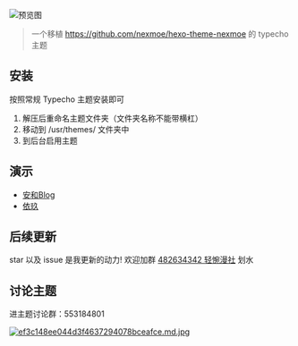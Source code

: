 ![预览图](screenshot.png)

> 一个移植 https://github.com/nexmoe/hexo-theme-nexmoe 的 typecho 主题

## 安装
按照常规 Typecho 主题安装即可

1. 解压后重命名主题文件夹（文件夹名称不能带横杠）
2. 移动到 /usr/themes/ 文件夹中
3. 到后台启用主题

## 演示

- [安和Blog](https://lolicorn.com)
- [依玖](https://kukiisama.top/)

## 后续更新
star 以及 issue 是我更新的动力!
欢迎加群 [482634342 轻惋漫社](https://jq.qq.com/?_wv=1027&k=5CfKHun) 划水

## 讨论主题
进主题讨论群：553184801

[![ef3c148ee044d3f4637294078bceafce.md.jpg](https://i.dawnlab.me/ef3c148ee044d3f4637294078bceafce.md.jpg)](https://i.speed.moe/image/6iCl)
